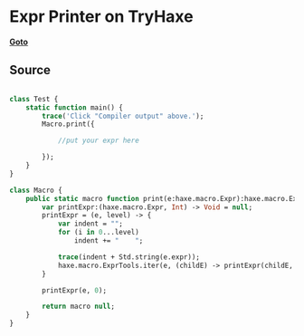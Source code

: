 
# Expr Printer on TryHaxe

**[Goto](https://try.haxe.org/#F37F2F0d)**

## Source 

```haxe

class Test {
	static function main() {
		trace('Click "Compiler output" above.');
		Macro.print({

			//put your expr here

		});
	}
}

class Macro {
	public static macro function print(e:haxe.macro.Expr):haxe.macro.Expr {
		var printExpr:(haxe.macro.Expr, Int) -> Void = null;
		printExpr = (e, level) -> {
			var indent = "";
			for (i in 0...level)
				indent += "    ";

			trace(indent + Std.string(e.expr));
			haxe.macro.ExprTools.iter(e, (childE) -> printExpr(childE, level + 1));
		}

		printExpr(e, 0);

		return macro null;
	}
}



```
